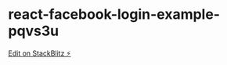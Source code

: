 # react-facebook-login-example-pqvs3u

[Edit on StackBlitz ⚡️](https://stackblitz.com/edit/react-facebook-login-example-pqvs3u)
